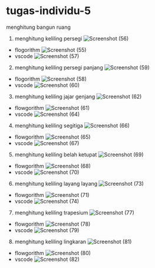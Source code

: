 # tugas-individu-5
menghitung bangun ruang
1. menghitung keliling persegi
![Screenshot (56)](https://user-images.githubusercontent.com/92988781/139909267-281939af-7a3f-4f12-8a3d-4b8771b17ad8.png)
- flogorithm
  ![Screenshot (55)](https://user-images.githubusercontent.com/92988781/139909400-59d7d3b9-f043-4b37-ac6f-6845ef22d5ec.png)
- vscode
  ![Screenshot (57)](https://user-images.githubusercontent.com/92988781/139909559-5e6e05dc-6b45-4cf3-ac07-02f1de28df38.png)

2. menghitung keliling persegi panjang
![Screenshot (59)](https://user-images.githubusercontent.com/92988781/139909679-7bec142a-12b9-4765-8078-cbc6a5a1652e.png)
  - flogorithm
    ![Screenshot (58)](https://user-images.githubusercontent.com/92988781/139909811-e2d295fb-bc69-4571-a710-d1008cc60c80.png)
  - vscode
    ![Screenshot (60)](https://user-images.githubusercontent.com/92988781/139909938-a64bf7d5-207e-4383-afa0-567c6fd95287.png)

 3. menghitung keliling jajar genjang
  ![Screenshot (62)](https://user-images.githubusercontent.com/92988781/139910199-7d6f73c1-e068-40ff-aa2e-3367a7b35c85.png)
  - flowgorithm
    ![Screenshot (61)](https://user-images.githubusercontent.com/92988781/139910309-baa9d178-64da-4d53-a8e4-f261c77cf856.png)
  - vscode
    ![Screenshot (64)](https://user-images.githubusercontent.com/92988781/139910409-51aa5efc-f167-4ed1-9356-d8f6603715bd.png)

  4. menghitung keliling segitiga
    ![Screenshot (66)](https://user-images.githubusercontent.com/92988781/139910553-bd6ffffd-2b14-4f9e-b2f8-3e5806e5519c.png)
  - flowgorithm
    ![Screenshot (65)](https://user-images.githubusercontent.com/92988781/139910692-571f8579-af02-462b-81b1-faa8e0b4d17f.png)
  - vscode
    ![Screenshot (67)](https://user-images.githubusercontent.com/92988781/139910822-a19c7587-bcd0-4a3a-91dd-b73fa084319c.png)

  5. menghitung keliling belah ketupat
    ![Screenshot (69)](https://user-images.githubusercontent.com/92988781/139911003-6d6c56ca-e643-4155-bf0d-a86c89bd538a.png)
  - flowgorithm
    ![Screenshot (68)](https://user-images.githubusercontent.com/92988781/139911137-5fc89d5a-34a3-4043-832e-ab804de9601f.png)
  - vscode
    ![Screenshot (70)](https://user-images.githubusercontent.com/92988781/139911230-2db0b742-fef6-4336-a59b-405f7e5d8cf1.png)

  6. menghitung keliling layang layang
    ![Screenshot (73)](https://user-images.githubusercontent.com/92988781/139911407-080b1ff0-e0bc-4cdd-8359-1852e055092b.png)
  - flowgorithm
    ![Screenshot (71)](https://user-images.githubusercontent.com/92988781/139911524-a87d9cee-e15a-4df3-861e-ab247341e599.png)
  - vscode
    ![Screenshot (74)](https://user-images.githubusercontent.com/92988781/139911625-a93ac80c-4465-4489-a922-a16db4a04404.png)

  7. menghitung keliling trapesium
    ![Screenshot (77)](https://user-images.githubusercontent.com/92988781/139912133-7c7874df-3d03-4004-a437-228407da72d8.png)
  - flowgorithm
    ![Screenshot (78)](https://user-images.githubusercontent.com/92988781/139912711-f9af531f-5f67-4da0-bffc-afdfa6b8b092.png)
  - vscode
    ![Screenshot (79)](https://user-images.githubusercontent.com/92988781/139912775-150a9217-41e6-4f41-bc5c-7fe51ba93eaf.png)

  8. menghitung keliling lingkaran
    ![Screenshot (81)](https://user-images.githubusercontent.com/92988781/139915016-06f70dfc-8439-41b0-8527-5874bfabdad7.png)
  - flowgorithm
    ![Screenshot (80)](https://user-images.githubusercontent.com/92988781/139915116-eca8a59e-ea4a-445c-9b93-1b78e18a90e3.png)
  - vscode
    ![Screenshot (82)](https://user-images.githubusercontent.com/92988781/139915194-c380d6c0-ee9f-44f8-948d-05c55d59f7e7.png)
